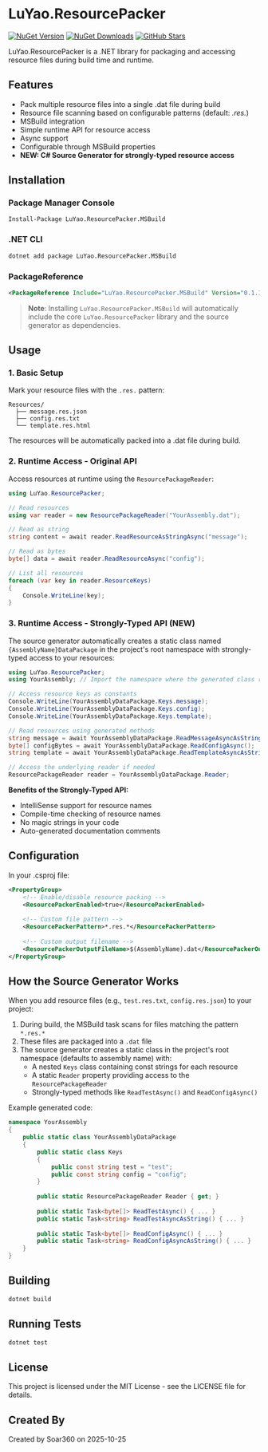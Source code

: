 # LuYao.ResourcePacker

[![NuGet Version](https://img.shields.io/nuget/v/LuYao.ResourcePacker)](https://www.nuget.org/packages/LuYao.ResourcePacker/)
[![NuGet Downloads](https://img.shields.io/nuget/dt/LuYao.ResourcePacker)](https://www.nuget.org/packages/LuYao.ResourcePacker/)
[![GitHub Stars](https://img.shields.io/github/stars/coderbusy/luyao-resource-packer?style=social)](https://github.com/coderbusy/luyao-resource-packer/stargazers)

LuYao.ResourcePacker is a .NET library for packaging and accessing resource files during build time and runtime.

## Features

- Pack multiple resource files into a single .dat file during build
- Resource file scanning based on configurable patterns (default: *.res.*)
- MSBuild integration
- Simple runtime API for resource access
- Async support
- Configurable through MSBuild properties
- **NEW: C# Source Generator for strongly-typed resource access**

## Installation

### Package Manager Console
```
Install-Package LuYao.ResourcePacker.MSBuild
```

### .NET CLI
```bash
dotnet add package LuYao.ResourcePacker.MSBuild
```

### PackageReference
```xml
<PackageReference Include="LuYao.ResourcePacker.MSBuild" Version="0.1.1" />
```

> **Note**: Installing `LuYao.ResourcePacker.MSBuild` will automatically include the core `LuYao.ResourcePacker` library and the source generator as dependencies.

## Usage

### 1. Basic Setup

Mark your resource files with the `.res.` pattern:
```
Resources/
  ├── message.res.json
  ├── config.res.txt
  └── template.res.html
```

The resources will be automatically packed into a .dat file during build.

### 2. Runtime Access - Original API

Access resources at runtime using the `ResourcePackageReader`:

```csharp
using LuYao.ResourcePacker;

// Read resources
using var reader = new ResourcePackageReader("YourAssembly.dat");

// Read as string
string content = await reader.ReadResourceAsStringAsync("message");

// Read as bytes
byte[] data = await reader.ReadResourceAsync("config");

// List all resources
foreach (var key in reader.ResourceKeys)
{
    Console.WriteLine(key);
}
```

### 3. Runtime Access - Strongly-Typed API (NEW)

The source generator automatically creates a static class named `{AssemblyName}DataPackage` in the project's root namespace with strongly-typed access to your resources:

```csharp
using LuYao.ResourcePacker;
using YourAssembly; // Import the namespace where the generated class resides

// Access resource keys as constants
Console.WriteLine(YourAssemblyDataPackage.Keys.message);
Console.WriteLine(YourAssemblyDataPackage.Keys.config);
Console.WriteLine(YourAssemblyDataPackage.Keys.template);

// Read resources using generated methods
string message = await YourAssemblyDataPackage.ReadMessageAsyncAsString();
byte[] configBytes = await YourAssemblyDataPackage.ReadConfigAsync();
string template = await YourAssemblyDataPackage.ReadTemplateAsyncAsString();

// Access the underlying reader if needed
ResourcePackageReader reader = YourAssemblyDataPackage.Reader;
```

**Benefits of the Strongly-Typed API:**
- IntelliSense support for resource names
- Compile-time checking of resource names
- No magic strings in your code
- Auto-generated documentation comments

## Configuration

In your .csproj file:

```xml
<PropertyGroup>
    <!-- Enable/disable resource packing -->
    <ResourcePackerEnabled>true</ResourcePackerEnabled>
    
    <!-- Custom file pattern -->
    <ResourcePackerPattern>*.res.*</ResourcePackerPattern>
    
    <!-- Custom output filename -->
    <ResourcePackerOutputFileName>$(AssemblyName).dat</ResourcePackerOutputFileName>
</PropertyGroup>
```

## How the Source Generator Works

When you add resource files (e.g., `test.res.txt`, `config.res.json`) to your project:

1. During build, the MSBuild task scans for files matching the pattern `*.res.*`
2. These files are packaged into a `.dat` file
3. The source generator creates a static class in the project's root namespace (defaults to assembly name) with:
   - A nested `Keys` class containing const strings for each resource
   - A static `Reader` property providing access to the `ResourcePackageReader`
   - Strongly-typed methods like `ReadTestAsync()` and `ReadConfigAsync()`

Example generated code:
```csharp
namespace YourAssembly
{
    public static class YourAssemblyDataPackage
    {
        public static class Keys
        {
            public const string test = "test";
            public const string config = "config";
        }
        
        public static ResourcePackageReader Reader { get; }
        
        public static Task<byte[]> ReadTestAsync() { ... }
        public static Task<string> ReadTestAsyncAsString() { ... }
        
        public static Task<byte[]> ReadConfigAsync() { ... }
        public static Task<string> ReadConfigAsyncAsString() { ... }
    }
}
```

## Building

```bash
dotnet build
```

## Running Tests

```bash
dotnet test
```

## License

This project is licensed under the MIT License - see the LICENSE file for details.

## Created By

Created by Soar360 on 2025-10-25
